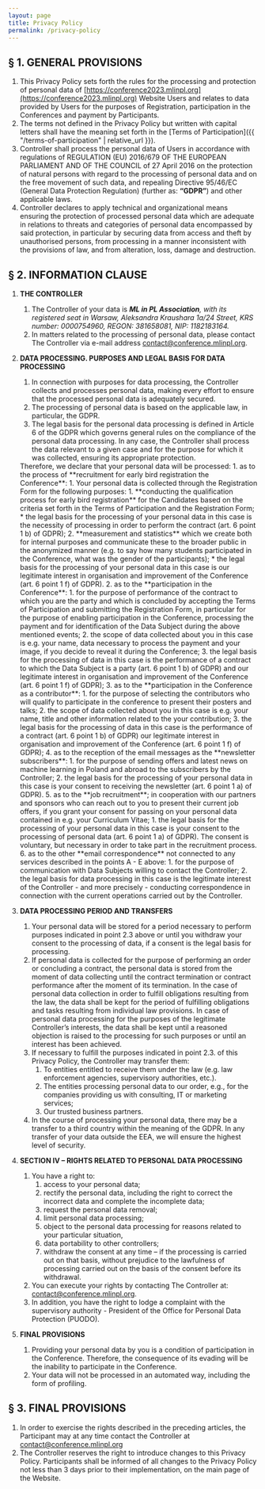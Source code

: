 ```yaml
---
layout: page
title: Privacy Policy
permalink: /privacy-policy
---
```


## § 1. GENERAL PROVISIONS

1. This Privacy Policy sets forth the rules for the processing and protection of personal data of [https://conference2023.mlinpl.org](https://conference2023.mlinpl.org) Website Users and relates to data provided by Users for the purposes of Registration, participation in the Conferences and payment by Participants.
2. The terms not defined in the Privacy Policy but written with capital letters shall have the meaning set forth in the [Terms of Participation]({{ "/terms-of-participation" | relative_url }}).
3. Controller shall process the personal data of Users in accordance with regulations of REGULATION (EU) 2016/679 OF THE EUROPEAN PARLIAMENT AND OF THE COUNCIL of 27 April 2016 on the protection of natural persons with regard to the processing of personal data and on the free movement of such data, and repealing Directive 95/46/EC (General Data Protection Regulation) (further as: **“GDPR”**) and other applicable laws.
4. Controller declares to apply technical and organizational means ensuring the protection of processed personal data which are adequate in relations to threats and categories of personal data encompassed by said protection, in particular by securing data from access and theft by unauthorised persons, from processing in a manner inconsistent with the provisions of law, and from alteration, loss, damage and destruction.


## § 2. INFORMATION CLAUSE

1. **THE CONTROLLER**
    1. The Controller of your data is _**ML in PL Association**, with its registered seat in Warsaw, Aleksandra Kraushara 1a/24 Street, KRS number: 0000754960, REGON: 381658081, NIP: 1182183164._
    2. In matters related to the processing of personal data, please contact The Controller via e-mail address contact@conference.mlinpl.org.
2. **DATA PROCESSING. PURPOSES AND LEGAL BASIS FOR DATA PROCESSING**
    1. In connection with purposes for data processing, the Controller collects and processes personal data, making every effort to ensure that the processed personal data is adequately secured.
    2. The processing of personal data is based on the applicable law, in particular, the GDPR.
    3. The legal basis for the personal data processing is defined in Article 6 of the GDPR which governs general rules on the compliance of the personal data processing. In any case, the Controller shall process the data relevant to a given case and for the purpose for which it was collected, ensuring its appropriate protection. 

    <div class="letters-ol" markdown="1"> 
    Therefore, we declare that your personal data will be processed:
    1. as to the process of **recruitment for early bird registration the Conference**:
        1. Your personal data is collected through the Registration Form for the following purposes:
            1. **conducting the qualification process for early bird registration** for the Candidates based on the criteria set forth in the Terms of Participation and the Registration Form;
                * the legal basis for the processing of your personal data in this case is the necessity of processing in order to perform the contract (art. 6 point 1 b) of GDPR);
            2. **measurement and statistics** which we create both for internal purposes and communicate these to the broader public in the anonymized manner (e.g. to say how many students participated in the Conference, what was the gender of the participants);
                * the legal basis for the processing of your personal data in this case is our legitimate interest in organisation and improvement of the Conference (art. 6 point 1 f) of GDPR).
    2. as to the **participation in the Conference**:
        1. for the purpose of performance of the contract to which  you are the party and which is concluded by accepting the Terms of Participation and submitting the Registration Form, in particular for the purpose of enabling participation in the Conference, processing the payment and for identification of the Data Subject during the above mentioned events;
        2. the scope of data collected about you in this case is e.g. your name, data necessary to process the payment and your image, if you decide to reveal it during the Conference;
        3. the legal basis for the processing of data in this case is the performance of a contract to which the Data Subject is a party (art. 6 point 1 b) of GDPR) and our legitimate interest in organisation and improvement of the Conference (art. 6 point 1 f) of GDPR);
    3. as to the **participation in the Conference as a contributor**:
        1. for the purpose of selecting the contributors who will qualify to participate in the conference to present their posters and talks;
        2. the scope of data collected about you in this case is e.g. your name, title and other information related to the your contribution;
        3. the legal basis for the processing of data in this case is the performance of a contract (art. 6 point 1 b) of GDPR) our legitimate interest in organisation and improvement of the Conference (art. 6 point 1 f) of GDPR);
    4. as to the reception of the email messages as the **newsletter subscribers**:
        1. for the purpose of sending offers and latest news on machine learning in Poland and abroad to the subscribers by the Controller;
        2. the legal basis for the processing of your personal data in this case is your consent to receiving the newsletter (art. 6 point 1 a) of GDPR).
    5. as to the **job recruitment**; in cooperation with our partners and sponsors who can reach out to you to present their current job offers, if you grant your consent for passing on your personal data contained in e.g. your Curriculum Vitae;
        1. the legal basis for the processing of your personal data in this case is your consent to the processing of personal data (art. 6 point 1 a) of GDPR). The consent is voluntary, but necessary in order to take part in the recruitment process.
    6. as to the other **email correspondence** not connected to any services described in the points A - E above:
        1. for the purpose of communication with Data Subjects willing to contact the Controller;
        2. the legal basis for data processing in this case is the legitimate interest of the Controller - and more precisely - conducting correspondence in connection with the current operations carried out by the Controller.
    </div>
3. **DATA PROCESSING PERIOD AND TRANSFERS** 
    1. Your personal data will be stored for a period necessary to perform purposes indicated in point 2.3 above or until you withdraw your consent to the processing of data, if a consent is the legal basis for processing.
    2. If personal data is collected for the purpose of performing an order or concluding a contract, the personal data is stored from the moment of data collecting until the contract termination or contract performance after the moment of its termination.  In the case of personal data collection in order to fulfill obligations resulting from the law, the data shall be kept for the period of fulfilling obligations and tasks resulting from individual law provisions. In case of personal data processing for the purposes of the legitimate Controller’s interests, the data shall be kept until a  reasoned objection is raised to the processing for such purposes or until an interest has been achieved.
    3. If necessary to fulfill the purposes indicated in point 2.3. of this Privacy Policy, the Controller may transfer them:
        1. To entities entitled to receive them under the law (e.g. law enforcement agencies, supervisory authorities, etc.).
        2. The entities processing personal data to our order, e.g., for the companies providing us with consulting, IT or marketing services;
        3. Our trusted business partners.
    4. In the course of processing your personal data, there may be a transfer to a third country within the meaning of the GDPR. In any transfer of your data outside the EEA, we will ensure the highest level of security.

4. **SECTION IV – RIGHTS RELATED TO PERSONAL DATA PROCESSING**
    1. You have a right to:
        1. access to your personal data;
        2. rectify the personal data, including the right to correct the incorrect data and complete the incomplete data;
        3. request the personal data removal;
        4. limit personal data processing;
        5. object to the personal data processing for reasons related to your particular situation,
        6. data portability to other controllers;
        7. withdraw the consent at any time – if the processing is carried out on that basis, without prejudice to the lawfulness of processing carried out on the basis of the consent before its withdrawal.
    1. You can execute your rights by contacting The Controller at:  contact@conference.mlinpl.org.
    2. In addition, you have the right to lodge a complaint with the supervisory authority - President of the Office for Personal Data Protection (PUODO).

5. **FINAL PROVISIONS**
   1. Providing your personal data by you is a condition of participation in the Conference. Therefore, the consequence of its evading will be the inability to participate in the Conference.
   2. Your data will not be processed in an automated way, including the form of profiling.


## § 3. FINAL PROVISIONS

1. In order to exercise the rights described in the preceding articles, the Participant may at any time contact the Controller at contact@conference.mlinpl.org
2. The Controller reserves the right to introduce changes to this Privacy Policy. Participants shall be informed of all changes to the Privacy Policy not less than 3 days prior to their implementation, on the main page of the Website.
